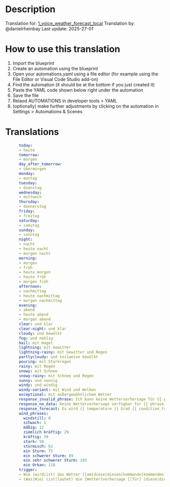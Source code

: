 # Description

Translation for: [1_voice_weather_forecast_local](/weather/1_voice_weather_forecast_local.yaml)
Translation by: @danielrheinbay
Last update: 2025-27-01

# How to use this translation

1. Import the blueprint
2. Create an automation using the blueprint
3. Open your automations.yaml using a file editor (for example using the File Editor or Visual Code Studio add-on)
4. Find the automation (it should be at the bottom if you just created it)
5. Paste the YAML code shown below right under the automation
5. Save the file
6. Relaod AUTOMATIONS in developer tools > YAML
7. (optionally) make further adjustments by clicking on the automation in Settings > Automations & Scenes

# Translations

```yaml
      today:
      - heute
      tomorrow:
      - morgen
      day_after_tomorrow:
      - übermorgen
      monday:
      - montag
      tuesday:
      - dienstag
      wednesday:
      - mittwoch
      thursday:
      - donnerstag
      friday:
      - freitag
      saturday:
      - samstag
      sunday:
      - sonntag
      night:
      - nacht
      - heute nacht
      - morgen nacht
      morning:
      - morgen
      - früh
      - heute morgen
      - heute früh
      - morgen früh
      afternoon:
      - nachmittag
      - heute nachmittag
      - morgen nachmittag
      evening:
      - abend
      - heute abend
      - morgen abend
      clear: und klar
      clear-night: und klar
      cloudy: und bewölkt
      fog: und neblig
      hail: mit Hagel
      lightning: mit Gewitter
      lightning-rainy: mit Gewitter und Regen
      partlycloudy: und teilweise bewölkt
      pouring: mit Starkregen
      rainy: mit Regen
      snowy: mit Schnee
      snowy-rainy: mit Schnee und Regen
      sunny: und sonnig
      windy: und windig
      windy-variant: mit Wind und Wolken
      exceptional: mit außergewöhnlichem Wetter
      response_invalid_phrase: Ich kann keine Wettervorhersage für {{ phrase }} abrufen
      response_no_data: Keine Wettervorhersage verfügbar für {{ phrase }}
      response_forecast: Es wird {{ temperature }} Grad {{ condition_translated }}. {% if temperature != apparent_temperature %}Es fühlt sich an wie {{ apparent_temperature }} Grad.{% endif %} {% if precipitation_probability > rain_warning_threshold %}Es besteht ein {{ precipitation_probability }}-prozentiges Risiko für {{ precipitation }} Millimeter regen, also nimm einen Regenschirm mit, wenn du rausgehst.{% endif %} {% if uv_index > 3 and condition in ['clear', 'partlycloudy'] %}Die Sonne scheint stark heute, also trage Sonnenschutz auf, wenn du nach draußen gehst.{% endif %} {% if wind_speed >= wind_threshold %} Der Wind wird {{ wind_phrase }}.{% endif %} {% if wind_speed >= wind_warning_threshold %}Also, wenn du nicht unbedingt raus musst, bleib lieber drinnen.{% elif wind_speed >= wind_joke_threshold %}Also pass auf, dass dir {% if precipitation_probability > 10 %}dein Regenschirm {% else %}'s{% endif %} nicht wegfliegt!{% endif %}
      wind_phrases:
        windstill: 0
        schwach: 1
        mäßig: 12
        ziemlich kräftig: 29
        kräftig: 39
        stark: 50
        stürmisch: 62
        ein Sturm: 75
        ein schwerer Sturm: 89
        ein sehr schwerer Sturm: 103
        ein Orkan: 118
      trigger:
      - Wie (wird|ist) das Wetter [[am|diese|diesen|kommende|kommenden] {phrase}]
      - (Was|Wie) (ist|lautet) die [Wetter]vorhersage [[für] [diese|diesen|kommende|kommenden] {phrase}]
```